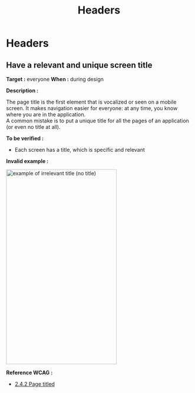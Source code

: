 ﻿---
title: "Headers"
---

# Headers

## Have a relevant and unique screen title

**Target&nbsp;:** everyone
**When&nbsp;:** during design

**Description&nbsp;:** 

The page title is the first element that is vocalized or seen on a mobile screen. It makes navigation easier for everyone: at any time, you know where you are in the application.  
A common mistake is to put a unique title for all the pages of an application (or even no title at all).

**To be verified&nbsp;:** 

- Each screen has a title, which is specific and relevant

**Invalid example&nbsp;:**

<img src="../../../images/header.png" alt="example of irrelevant title (no title)" width="300" height="530">


**Reference <abbr>WCAG</abbr>&nbsp;:**  
- <a lang="en" href="https://www.w3.org/TR/WCAG21/#page-titled">2.4.2 Page titled</a> 